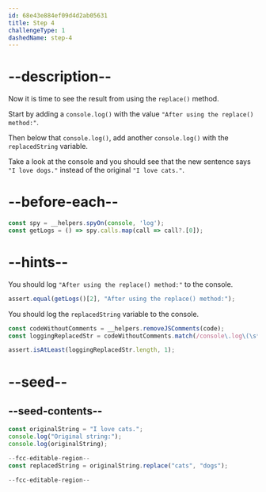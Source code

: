 ```yaml
---
id: 68e43e884ef09d4d2ab05631
title: Step 4
challengeType: 1
dashedName: step-4
---
```


# --description--

Now it is time to see the result from using the `replace()` method.

Start by adding a `console.log()` with the value `"After using the replace() method:"`.

Then below that `console.log()`, add another `console.log()` with the `replacedString` variable.

Take a look at the console and you should see that the new sentence says `"I love dogs."` instead of the original `"I love cats."`.

# --before-each--

```js
const spy = __helpers.spyOn(console, 'log');
const getLogs = () => spy.calls.map(call => call?.[0]);
```

# --hints--

You should log `"After using the replace() method:"` to the console.

```js
assert.equal(getLogs()[2], "After using the replace() method:");
```

You should log the `replacedString` variable to the console. 

```js
const codeWithoutComments = __helpers.removeJSComments(code);
const loggingReplacedStr = codeWithoutComments.match(/console\.log\(\s*replacedString\s*\)/g)

assert.isAtLeast(loggingReplacedStr.length, 1);
```

# --seed--

## --seed-contents--

```js
const originalString = "I love cats.";
console.log("Original string:");
console.log(originalString);

--fcc-editable-region--
const replacedString = originalString.replace("cats", "dogs");

--fcc-editable-region--
```
